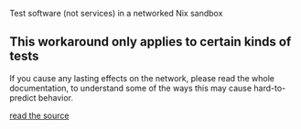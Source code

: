 
Test software (not services) in a networked Nix sandbox

## This workaround only applies to certain kinds of tests

If you cause any lasting effects on the network, please read the whole documentation, to understand some of the ways this may cause hard-to-predict behavior.

[read the source](./networked-test.nix)
